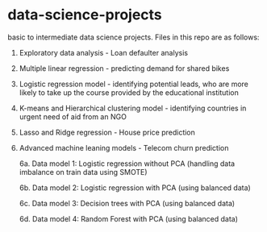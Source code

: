 # data-science-projects
basic to intermediate data science projects. Files in this repo are as follows:

1. Exploratory data analysis - Loan defaulter analysis
2. Multiple linear regression - predicting demand for shared bikes
3. Logistic regression model - identifying potential leads, who are more likely to take up the course provided by the educational institution
4. K-means and Hierarchical clustering model - identifying countries in urgent need of aid from an NGO
5. Lasso and Ridge regression - House price prediction
6. Advanced machine leaning models - Telecom churn prediction

     6a. Data model 1: Logistic regression without PCA (handling data imbalance on train data using SMOTE)
     
     6b. Data model 2: Logistic regression with PCA (using balanced data)
     
     6c. Data model 3: Decision trees with PCA (using balanced data)
     
     6d. Data model 4: Random Forest with PCA (using balanced data)
